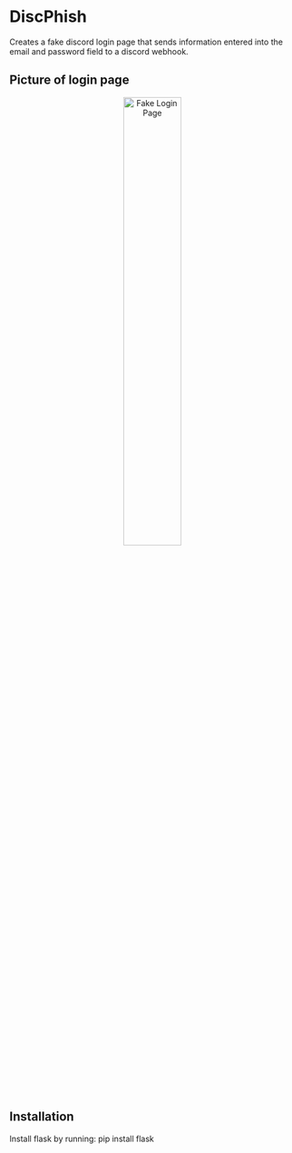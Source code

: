 # DiscPhish
Creates a fake discord login page that sends information entered into the email and password field to a discord webhook.

## Picture of login page
<p align="center">
  <img alt="Fake Login Page" src="https://cdn.discordapp.com/attachments/1213604385393999874/1214230437443145788/Skarmklipp.PNG?              
  ex=65f85b37&is=65e5e637&hm=1589f7493084e9b5aa78aed1f1ad5a900db6b6b1c68e03aae1250c374dc10b60&" width="45%">
</p>

## Installation
Install flask by running:
pip install flask
